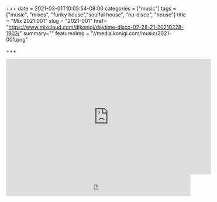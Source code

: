+++
date = 2021-03-01T10:05:54-08:00
categories = ["music"]
tags = ["music", "mixes", "funky house","soulful house",  "nu-disco", "house"]
title = "Mix 2021:001"
slug = "2021-001"
href= "https://www.mixcloud.com/djkonigi/daytime-disco-02-28-21-20210228-1903/"
summary=""
featuredimg = "//media.konigi.com/music/2021-001.png"

+++

<div class="video"><div class="embed" >
<iframe width="560" height="315" src="https://www.youtube.com/embed/9UFoTAH9gWE" frameborder="0" allow="accelerometer; autoplay; clipboard-write; encrypted-media; gyroscope; picture-in-picture" allowfullscreen></iframe>
</div></div>

<div class="mix"><div class="embed">
<iframe width="100%" height="60" src="https://www.mixcloud.com/widget/iframe/?hide_cover=1&mini=1&light=1&feed=%2Fdjkonigi%2Fdaytime-disco-02-28-21-20210228-1903%2F" frameborder="0" ></iframe>
</div></div>